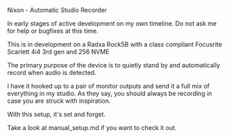 Nixon - Automatic Studio Recorder

In early stages of active development on my own timeline. Do not ask me for help or bugfixes at this time.

This is in development on a Radxa Rock5B with a class compliant Focusrite Scarlett 4i4 3rd gen and 256 NVME

The primary purpose of the device is to quietly stand by and automatically record when audio is detected.

I have it hooked up to a pair of monitor outputs and send it a full mix of everything in my studio.
As they say, you should always be recording in case you are struck with inspiration.

With this setup, it's set and forget. 

Take a look at manual_setup.md if you want to check it out. 
